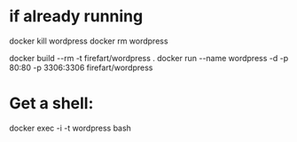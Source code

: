 # if already running
docker kill wordpress
docker rm wordpress

docker build --rm -t firefart/wordpress .
docker run --name wordpress -d -p 80:80 -p 3306:3306 firefart/wordpress

# Get a shell:
docker exec -i -t wordpress bash
